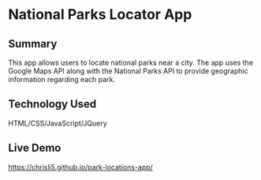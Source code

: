 # National Parks Locator App

## Summary
This app allows users to locate national parks near a city. The app uses the Google Maps API along with the National Parks API to provide geographic information regarding each park.

## Technology Used
HTML/CSS/JavaScript/JQuery

## Live Demo
https://chrisli5.github.io/park-locations-app/